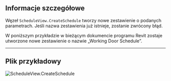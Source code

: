 ## Informacje szczegółowe
Węzeł `ScheduleView.CreateSchedule` tworzy nowe zestawienie o podanych parametrach. Jeśli nazwa zestawienia już istnieje, zostanie zwrócony błąd.

W poniższym przykładzie w bieżącym dokumencie programu Revit zostaje utworzone nowe zestawienie o nazwie „Working Door Schedule”.
___
## Plik przykładowy

![ScheduleView.CreateSchedule](./Revit.Elements.Views.ScheduleView.CreateSchedule_img.jpg)
